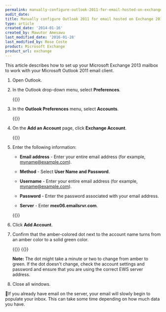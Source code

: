 ```yaml
---
permalink: manually-configure-outlook-2011-for-email-hosted-on-exchange-2013/
audit_date:
title: Manually configure Outlook 2011 for email hosted on Exchange 2013
type: article
created_date: '2014-01-16'
created_by: Mawutor Amesawu
last_modified_date: '2016-01-28'
last_modified_by: Rose Coste
product: Microsoft Exchange
product_url: exchange
---
```


This article describes how to set up your
Microsoft Exchange 2013 mailbox
to work with your
Microsoft Outlook 2011 email client.

1. Open Outlook.

2. In the Outlook drop-down menu, select **Preferences**.

   {{<image src="1_53.png" alt="" title="">}}

3. In the **Outlook Preferences** menu, select **Accounts**.

   {{<image src="2_50.png" alt="" title="">}}

4. On the **Add an Account** page, click **Exchange Account**.

   {{<image src="01_0.png" alt="" title="">}}

5. Enter the following information:

   - **Email address** - Enter your entire email address
     (for example, myname@example.com).

   - **Method** - Select **User Name and Password**.

   - **Username** - Enter your entire email address
     (for example, myname@example.com).

   - **Password** - Enter the password associated with your email address.

   - **Server** - Enter **mex06.emailsrvr.com**.

   {{<image src="3_47.png" alt="" title="">}}


6. Click **Add Account**.

7. Confirm that the amber-colored dot next to the account name turns from an amber
   color to a solid green color.

   {{<image src="amber.png" alt="" title="">}}
   {{<image src="green.png" alt="" title="">}}

   **Note:** The dot might take a minute or two to change from amber to green.
   If the dot doesn't change, check the account settings and password and
   ensure that you are using the correct EWS server address.

8. Close all windows.

If you already have email on the server, your email will slowly begin
to populate your inbox. This can take some time depending on how much
data you have.
